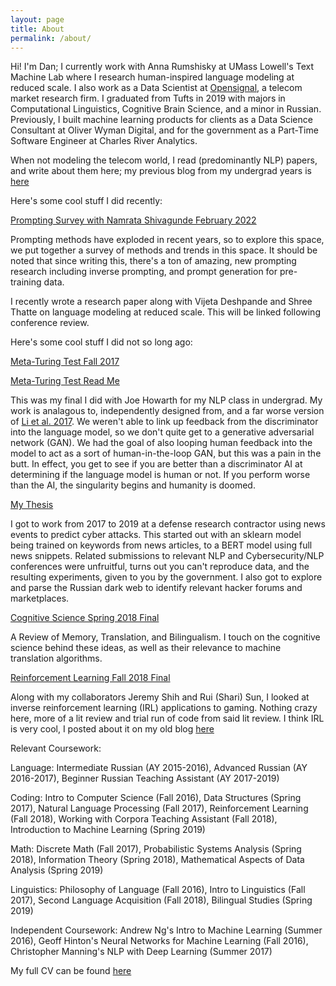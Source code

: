 ```yaml
---
layout: page
title: About
permalink: /about/
---
```


Hi! I'm Dan; I currently work with Anna Rumshisky at UMass Lowell's Text Machine Lab where I research human-inspired language modeling at reduced scale.
I also work as a Data Scientist at [Opensignal](https://opensignal.com/), a telecom market research firm. I graduated from Tufts in 2019 with majors in Computational Linguistics, Cognitive Brain Science, and a minor in Russian. Previously, I built machine learning products for clients as a Data Science Consultant at Oliver Wyman Digital, and for the government as a Part-Time Software Engineer at Charles River Analytics.

When not modeling the telecom world, I read (predominantly NLP) papers, and write about them here; my previous blog from my undergrad years is [here](https://dandeeplearningblog.wordpress.com/)

Here's some cool stuff I did recently:

[Prompting Survey with Namrata Shivagunde February 2022](https://docs.google.com/presentation/d/1pFi70VRfVk24USZTzLih3of5b2onK2rkY5xbGAys564/edit#slide=id.g114bb6d4e27_0_500)

Prompting methods have exploded in recent years, so to explore this space, we put together a survey of methods and trends in this space. It should be noted that since writing this, there's a ton of amazing, new prompting research including inverse prompting, and prompt generation for pre-training data.

I recently wrote a research paper along with Vijeta Deshpande and Shree Thatte on language modeling at reduced scale. This will be linked following conference review.

Here's some cool stuff I did not so long ago:

[Meta-Turing Test Fall 2017](https://joehowarth.github.io/meta_turing/) 

[Meta-Turing Test Read Me](https://danpechi.github.io/Meta-Turing%20Test%20README.pdf)

This was my final I did with Joe Howarth for my NLP class in undergrad. My work is analagous to, independently designed from, and a far worse version of [Li et al. 2017](https://arxiv.org/pdf/1701.06547.pdf). We weren't able to link up feedback from the discriminator into the language model, so we don't quite get to a generative adversarial network (GAN).
We had the goal of also looping human feedback into the model to act as a sort of human-in-the-loop GAN, but this was a pain in the butt. In effect, you get to see if you are better than a discriminator AI at determining if the language model is human or not.
If you perform worse than the AI, the singularity begins and humanity is doomed.

[My Thesis](https://danpechi.github.io/Dan%20Pechi%20Thesis.pdf)

I got to work from 2017 to 2019 at a defense research contractor using news events to predict cyber attacks. This started out with an sklearn model being trained on keywords from news articles, to a BERT model using full news snippets.
Related submissions to relevant NLP and Cybersecurity/NLP conferences were unfruitful, turns out you can't reproduce data, and the resulting experiments, given to you by the government. I also got to explore and parse the Russian dark web to identify relevant hacker forums and marketplaces.

[Cognitive Science Spring 2018 Final](https://danpechi.github.io/A%20Review%20of%20Memory%2C%20Translation%2C%20and%20Bilingualism.pdf)

A Review of Memory, Translation, and Bilingualism. I touch on the cognitive science behind these ideas, as well as their relevance to machine translation algorithms.

[Reinforcement Learning Fall 2018 Final](https://www.eecs.tufts.edu/~jsinapov/teaching/comp150_RL/proposals/pechi_shih_sun_proposal.pdf)

Along with my collaborators Jeremy Shih and Rui (Shari) Sun, I looked at inverse reinforcement learning (IRL) applications to gaming. Nothing crazy here, more of a lit review and trial run of code from said lit review.
I think IRL is very cool, I posted about it on my old blog [here](https://dandeeplearningblog.wordpress.com/2019/01/03/12-23-18-inverse-reinforcement-learning-and-theory-of-mind/) 

Relevant Coursework:

Language: Intermediate Russian (AY 2015-2016), Advanced Russian (AY 2016-2017), Beginner Russian Teaching Assistant (AY 2017-2019)

Coding: Intro to Computer Science (Fall 2016), Data Structures (Spring 2017), Natural Language Processing (Fall 2017), Reinforcement Learning (Fall 2018), Working with Corpora Teaching Assistant (Fall 2018), Introduction to Machine Learning (Spring 2019) 

Math: Discrete Math (Fall 2017), Probabilistic Systems Analysis (Spring 2018), Information Theory (Spring 2018), Mathematical Aspects of Data Analysis (Spring 2019)

Linguistics: Philosophy of Language (Fall 2016), Intro to Linguistics (Fall 2017), Second Language Acquisition (Fall 2018), Bilingual Studies (Spring 2019)

Independent Coursework: Andrew Ng's Intro to Machine Learning (Summer 2016), Geoff Hinton's Neural Networks for Machine Learning (Fall 2016), Christopher Manning's NLP with Deep Learning (Summer 2017)

My full CV can be found [here](https://danpechi.github.io/Pechi_Dan_CV_2023_vF.pdf)